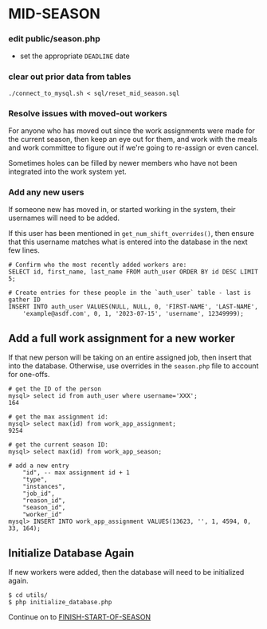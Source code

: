 # MID-SEASON

### edit public/season.php
* set the appropriate `DEADLINE` date

### clear out prior data from tables
`./connect_to_mysql.sh < sql/reset_mid_season.sql`

### Resolve issues with moved-out workers

For anyone who has moved out since the work assignments were made for the
current season, then keep an eye out for them, and work with the meals and work
committee to figure out if we're going to re-assign or even cancel.

Sometimes holes can be filled by newer members who have not been integrated
into the work system yet.

### Add any new users

If someone new has moved in, or started working in the system, their usernames
will need to be added.

If this user has been mentioned in `get_num_shift_overrides()`, then ensure
that this username matches what is entered into the database in the next few
lines.

```
# Confirm who the most recently added workers are:
SELECT id, first_name, last_name FROM auth_user ORDER BY id DESC LIMIT 5;

# Create entries for these people in the `auth_user` table - last is gather ID
INSERT INTO auth_user VALUES(NULL, NULL, 0, 'FIRST-NAME', 'LAST-NAME',
	'example@asdf.com', 0, 1, '2023-07-15', 'username', 12349999);
```

## Add a full work assignment for a new worker

If that new person will be taking on an entire assigned job, then insert that
into the database. Otherwise, use overrides in the `season.php` file to account
for one-offs.
```
# get the ID of the person
mysql> select id from auth_user where username='XXX';
164

# get the max assignment id:
mysql> select max(id) from work_app_assignment;
9254

# get the current season ID:
mysql> select max(id) from work_app_season;

# add a new entry
	"id", -- max assignment id + 1
	"type", 
	"instances",
	"job_id",
	"reason_id",
	"season_id",
	"worker_id"
mysql> INSERT INTO work_app_assignment VALUES(13623, '', 1, 4594, 0, 33, 164);
```

## Initialize Database Again

If new workers were added, then the database will need to be initialized again.

```
$ cd utils/
$ php initialize_database.php
```

Continue on to [FINISH-START-OF-SEASON](./DIRECTIONS_START_COMPLETE.md)

